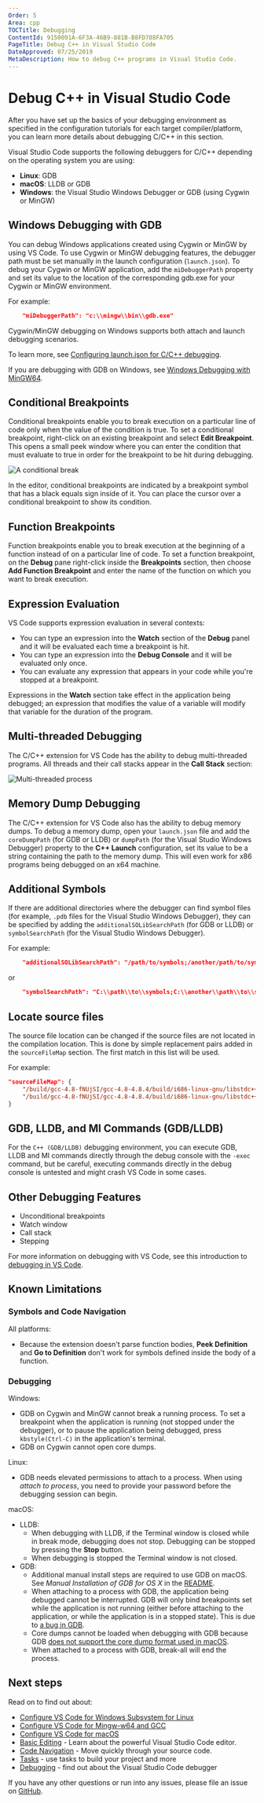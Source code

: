 ```yaml
---
Order: 5
Area: cpp
TOCTitle: Debugging
ContentId: 9150091A-6F3A-46B9-881B-B8FD788FA705
PageTitle: Debug C++ in Visual Studio Code
DateApproved: 07/25/2019
MetaDescription: How to debug C++ programs in Visual Studio Code.
---
```

# Debug C++ in Visual Studio Code

After you have set up the basics of your debugging environment as specified in the configuration tutorials for each target compiler/platform, you can learn more details about debugging C/C++ in this section.

Visual Studio Code supports the following debuggers for C/C++ depending on the operating system you are using:

* **Linux**: GDB
* **macOS**: LLDB or GDB
* **Windows**: the Visual Studio Windows Debugger or GDB (using Cygwin or MinGW)

## Windows Debugging with GDB

You can debug Windows applications created using Cygwin or MinGW by using VS Code. To use Cygwin or MinGW debugging features, the debugger path must be set manually in the launch configuration (`launch.json`). To debug your Cygwin or MinGW application, add the `miDebuggerPath` property and set its value to the location of the corresponding gdb.exe for your Cygwin or MinGW environment.

For example:

```json
    "miDebuggerPath": "c:\\mingw\\bin\\gdb.exe"
```

Cygwin/MinGW debugging on Windows supports both attach and launch debugging scenarios.

To learn more, see [Configuring launch.json for C/C++ debugging](https://github.com/Microsoft/vscode-cpptools/blob/master/launch.md).

If you are debugging with GDB on Windows, see [Windows Debugging with MinGW64](/docs/cpp/config-mingw.md).

## Conditional Breakpoints

Conditional breakpoints enable you to break execution on a particular line of code only when the value of the condition is true. To set a conditional breakpoint, right-click on an existing breakpoint and select **Edit Breakpoint**. This opens a small peek window where you can enter the condition that must evaluate to true in order for the breakpoint to be hit during debugging.

![A conditional break](images/cpp/condbreak.png)

In the editor, conditional breakpoints are indicated by a breakpoint symbol that has a black equals sign inside of it. You can place the cursor over a conditional breakpoint to show its condition.

## Function Breakpoints

Function breakpoints enable you to break execution at the beginning of a function instead of on a particular line of code. To set a function breakpoint, on the **Debug** pane right-click inside the **Breakpoints** section, then choose **Add Function Breakpoint** and enter the name of the function on which you want to break execution.

## Expression Evaluation

VS Code supports expression evaluation in several contexts:

* You can type an expression into the **Watch** section of the **Debug** panel and it will be evaluated each time a breakpoint is hit.
* You can type an expression into the **Debug Console** and it will be evaluated only once.
* You can evaluate any expression that appears in your code while you're stopped at a breakpoint.

Expressions in the **Watch** section take effect in the application being debugged; an expression that modifies the value of a variable will modify that variable for the duration of the program.

## Multi-threaded Debugging

The C/C++ extension for VS Code has the ability to debug multi-threaded programs. All threads and their call stacks appear in the **Call Stack** section:

![Multi-threaded process](images/cpp/threads.png)

## Memory Dump Debugging

The C/C++ extension for VS Code also has the ability to debug memory dumps. To debug a memory dump, open your `launch.json` file and add the `coreDumpPath` (for GDB or LLDB) or `dumpPath` (for the Visual Studio Windows Debugger) property to the **C++ Launch** configuration, set its value to be a string containing the path to the memory dump. This will even work for x86 programs being debugged on an x64 machine.

## Additional Symbols

If there are additional directories where the debugger can find symbol files (for example, `.pdb` files for the Visual Studio Windows Debugger), they can be specified by adding the `additionalSOLibSearchPath` (for GDB or LLDB) or `symbolSearchPath` (for the Visual Studio Windows Debugger).

For example:

```json
    "additionalSOLibSearchPath": "/path/to/symbols;/another/path/to/symbols"
```

or

```json
    "symbolSearchPath": "C:\\path\\to\\symbols;C:\\another\\path\\to\\symbols"
```

## Locate source files

The source file location can be changed if the source files are not located in the compilation location. This is done by simple replacement pairs added in the `sourceFileMap` section. The first match in this list will be used.

For example:

```json
"sourceFileMap": {
    "/build/gcc-4.8-fNUjSI/gcc-4.8-4.8.4/build/i686-linux-gnu/libstdc++-v3/include/i686-linux-gnu": "/usr/include/i686-linux-gnu/c++/4.8",
    "/build/gcc-4.8-fNUjSI/gcc-4.8-4.8.4/build/i686-linux-gnu/libstdc++-v3/include": "/usr/include/c++/4.8"
}
```

## GDB, LLDB, and MI Commands (GDB/LLDB)

For the `C++ (GDB/LLDB)` debugging environment, you can execute GDB, LLDB and MI commands directly through the debug console with the `-exec` command, but be careful, executing commands directly in the debug console is untested and might crash VS Code in some cases.

## Other Debugging Features

* Unconditional breakpoints
* Watch window
* Call stack
* Stepping

 For more information on debugging with VS Code, see this introduction to [debugging in VS Code](/docs/editor/debugging.md).

## Known Limitations

### Symbols and Code Navigation

All platforms:

* Because the extension doesn't parse function bodies, **Peek Definition** and **Go to Definition** don't work for symbols defined inside the body of a function.

### Debugging

Windows:

* GDB on Cygwin and MinGW cannot break a running process. To set a breakpoint when the application is running (not stopped under the debugger), or to pause the application being debugged, press `kbstyle(Ctrl-C)` in the application's terminal.
* GDB on Cygwin cannot open core dumps.

Linux:

* GDB needs elevated permissions to attach to a process. When using *attach to process*, you need to provide your password before the debugging session can begin.

macOS:

* LLDB:
    * When debugging with LLDB, if the Terminal window is closed while in break mode, debugging does not stop. Debugging can be stopped by pressing the **Stop** button.
    * When debugging is stopped the Terminal window is not closed.
* GDB:
    * Additional manual install steps are required to use GDB on macOS. See _Manual Installation of GDB for OS X_ in the [README](https://marketplace.visualstudio.com/items?itemName=ms-vscode.cpptools).
    * When attaching to a process with GDB, the application being debugged cannot be interrupted. GDB will only bind breakpoints set while the application is not running (either before attaching to the application, or while the application is in a stopped state). This is due to [a bug in GDB](https://sourceware.org/bugzilla/show_bug.cgi?id=20035).
    * Core dumps cannot be loaded when debugging with GDB because GDB [does not support the core dump format used in macOS](https://www.sourceware.org/ml/gdb/2014-01/msg00036.html).
    * When attached to a process with GDB, break-all will end the process.

## Next steps

Read on to find out about:

* [Configure VS Code for Windows Subsystem for Linux](/docs/cpp/config-wsl.md)
* [Configure VS Code for Mingw-w64 and GCC](/docs/cpp/config-mingw.md)
* [Configure VS Code for macOS](/docs/cpp/config-clang-mac.md)
* [Basic Editing](/docs/editor/codebasics.md) - Learn about the powerful Visual Studio Code editor.
* [Code Navigation](/docs/editor/editingevolved.md) - Move quickly through your source code.
* [Tasks](/docs/editor/tasks.md) - use tasks to build your project and more
* [Debugging](/docs/editor/debugging.md) - find out about the Visual Studio Code debugger

If you have any other questions or run into any issues, please file an issue on [GitHub](https://github.com/Microsoft/vscode-cpptools/issues).
